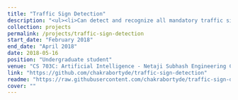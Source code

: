```yaml
---
title: "Traffic Sign Detection"
description: "<ul><li>Can detect and recognize all mandatory traffic signs and most cautionary signs in video sequences recorded by an onboard vehicle camera using the OpenCV cascade of classifiers.</li><li>Solution was implemented for use on a daily basis which aided a lot of people using it, who often became confused with the minuscule changes of signs all over a diverse country such as India, particularly tending to the elderly and specially-abled, easing their driving experience.</li><li>A vehicle speed checking mechanism was also added later on to the system which dramatically reduced if not prevented speed violations, for streets where the speed limit information was not available digitally, such as on Google Maps.</li></ul>"
collection: projects
permalink: /projects/traffic-sign-detection
start_date: "February 2018"
end_date: "April 2018"
date: 2018-05-16
position: "Undergraduate student"
venue: "CS 703C: Artificial Intelligence - Netaji Subhash Engineering College"
link: "https://github.com/chakrabortyde/traffic-sign-detection"
readme: "https://raw.githubusercontent.com/chakrabortyde/traffic-sign-detection/main/README.md"
cover: ""
---
```


